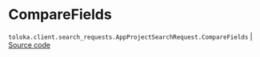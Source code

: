 # CompareFields
`toloka.client.search_requests.AppProjectSearchRequest.CompareFields` | [Source code](https://github.com/Toloka/toloka-kit/blob/v1.2.2/src/client/search_requests.py#L993)

